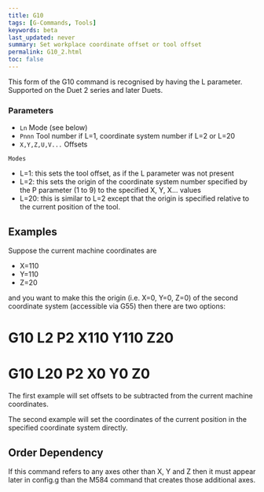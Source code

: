 ```yaml
---
title: G10
tags: [G-Commands, Tools] 
keywords: beta 
last_updated: never 
summary: Set workplace coordinate offset or tool offset 
permalink: G10_2.html
toc: false 
---
```



This form of the G10 command is recognised by having the L parameter. Supported on the Duet 2 series and later Duets.

### Parameters

* `Ln` Mode (see below)
* `Pnnn` Tool number if L=1, coordinate system number if L=2 or L=20
* `X,Y,Z,U,V...` Offsets

`Modes`

* L=1: this sets the tool offset,  as if the L parameter was not present
* L=2: this sets the origin of the coordinate system number specified by the P parameter (1 to 9) to the specified X, Y, X... values
* L=20: this is similar to L=2 except that the origin is specified relative to the current position of the tool.

## Examples

Suppose the current machine coordinates are

* X=110
* Y=110
* Z=20

and you want to make this the origin (i.e. X=0, Y=0, Z=0) of the second coordinate system (accessible via G55) then there are two options:

# G10 L2 P2 X110 Y110 Z20
# G10 L20 P2 X0 Y0 Z0

The first example will set offsets to be subtracted from the current machine coordinates.

The second example will set the coordinates of the current position in the specified coordinate system directly.

## Order Dependency

If this command refers to any axes other than X, Y and Z then it must appear later in config.g than the M584 command that creates those additional axes.

